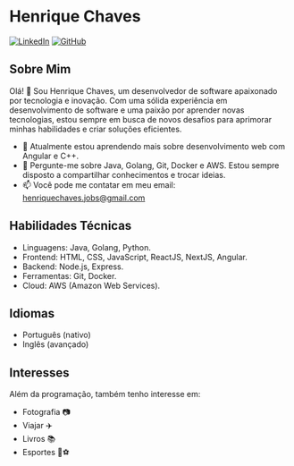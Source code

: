 # Henrique Chaves

[![LinkedIn](https://img.shields.io/badge/LinkedIn-Connect-blue.svg)](https://www.linkedin.com/in/developer-henrique-chaves/)
[![GitHub](https://img.shields.io/badge/GitHub-Follow-black.svg)](https://github.com/HenriqueChavesDev)

## Sobre Mim

Olá! 👋 Sou Henrique Chaves, um desenvolvedor de software apaixonado por tecnologia e inovação. Com uma sólida experiência em desenvolvimento de software e uma paixão por aprender novas tecnologias, estou sempre em busca de novos desafios para aprimorar minhas habilidades e criar soluções eficientes.

- 🌱 Atualmente estou aprendendo mais sobre desenvolvimento web com Angular e C++.
- 💬 Pergunte-me sobre Java, Golang, Git, Docker e AWS. Estou sempre disposto a compartilhar conhecimentos e trocar ideias.
- 📫 Você pode me contatar em meu email: henriquechaves.jobs@gmail.com

## Habilidades Técnicas

- Linguagens: Java, Golang, Python.
- Frontend: HTML, CSS, JavaScript, ReactJS, NextJS, Angular.
- Backend: Node.js, Express.
- Ferramentas: Git, Docker.
- Cloud: AWS (Amazon Web Services).

## Idiomas

- Português (nativo)
- Inglês (avançado)

## Interesses

Além da programação, também tenho interesse em:
- Fotografia 📷
- Viajar ✈️
- Livros 📚
- Esportes 🏀⚽


